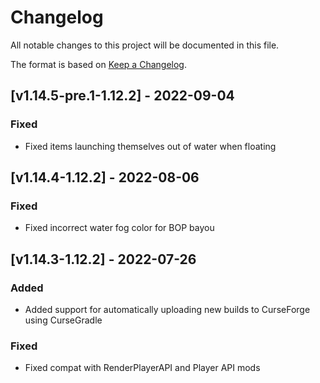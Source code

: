 # Changelog
All notable changes to this project will be documented in this file.

The format is based on [Keep a Changelog].

## [v1.14.5-pre.1-1.12.2] - 2022-09-04
### Fixed
- Fixed items launching themselves out of water when floating

## [v1.14.4-1.12.2] - 2022-08-06
### Fixed
- Fixed incorrect water fog color for BOP bayou

## [v1.14.3-1.12.2] - 2022-07-26
### Added
- Added support for automatically uploading new builds to CurseForge using CurseGradle
### Fixed
- Fixed compat with RenderPlayerAPI and Player API mods

[Keep a Changelog]: https://keepachangelog.com/en/1.0.0/
